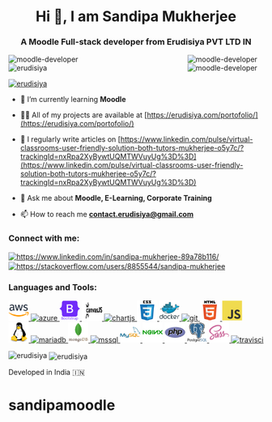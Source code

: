 <h1 align="center">Hi 👋, I am Sandipa Mukherjee</h1>
<h3 align="center">A Moodle Full-stack developer from Erudisiya PVT LTD IN</h3>
<img src = "https://erudisiya.com/2778464.jpg" align = "left" alt="moodle-developer" width = "350">
<img src = "https://erudisiya.com/wp-content/uploads/elementor/thumbs/Particularly_helpful_Moodler_2024-qju4r8sra0hzydgjl6acb1tankx170yiboyjiv06e4.png" align = "right" alt="moodle-developer" width = "150">
<img src = "https://erudisiya.com/wp-content/uploads/2023/07/Particularly_helpful_Moodler_2023-150x150.png" align = "right" alt="moodle-developer" width = "150">
<p align="left"> <img src="https://komarev.com/ghpvc/?username=erudisiya&label=Profile%20views&color=0e75b6&style=flat" alt="erudisiya" /> </p>

<p align="left"> <a href="https://github.com/ryo-ma/github-profile-trophy"><img src="https://github-profile-trophy.vercel.app/?username=erudisiya" alt="erudisiya" /></a> </p>

- 🌱 I’m currently learning **Moodle**

- 👨‍💻 All of my projects are available at [https://erudisiya.com/portofolio/](https://erudisiya.com/portofolio/)

- 📝 I regularly write articles on [https://www.linkedin.com/pulse/virtual-classrooms-user-friendly-solution-both-tutors-mukherjee-o5y7c/?trackingId=nxRpa2XyBywtUQMTWVuyUg%3D%3D](https://www.linkedin.com/pulse/virtual-classrooms-user-friendly-solution-both-tutors-mukherjee-o5y7c/?trackingId=nxRpa2XyBywtUQMTWVuyUg%3D%3D)

- 💬 Ask me about **Moodle, E-Learning, Corporate Training**

- 📫 How to reach me **contact.erudisiya@gmail.com**

<h3 align="left">Connect with me:</h3>
<p align="left">
<a href="https://linkedin.com/in/https://www.linkedin.com/in/sandipa-mukherjee-89a78b116/" target="blank"><img align="center" src="https://raw.githubusercontent.com/rahuldkjain/github-profile-readme-generator/master/src/images/icons/Social/linked-in-alt.svg" alt="https://www.linkedin.com/in/sandipa-mukherjee-89a78b116/" height="30" width="40" /></a>
<a href="https://stackoverflow.com/users/https://stackoverflow.com/users/8855544/sandipa-mukherjee" target="blank"><img align="center" src="https://raw.githubusercontent.com/rahuldkjain/github-profile-readme-generator/master/src/images/icons/Social/stack-overflow.svg" alt="https://stackoverflow.com/users/8855544/sandipa-mukherjee" height="30" width="40" /></a>
</p>

<h3 align="left">Languages and Tools:</h3>
<p align="left"> <a href="https://aws.amazon.com" target="_blank" rel="noreferrer"> <img src="https://raw.githubusercontent.com/devicons/devicon/master/icons/amazonwebservices/amazonwebservices-original-wordmark.svg" alt="aws" width="40" height="40"/> </a> <a href="https://azure.microsoft.com/en-in/" target="_blank" rel="noreferrer"> <img src="https://www.vectorlogo.zone/logos/microsoft_azure/microsoft_azure-icon.svg" alt="azure" width="40" height="40"/> </a> <a href="https://getbootstrap.com" target="_blank" rel="noreferrer"> <img src="https://raw.githubusercontent.com/devicons/devicon/master/icons/bootstrap/bootstrap-plain-wordmark.svg" alt="bootstrap" width="40" height="40"/> </a> <a href="https://canvasjs.com" target="_blank" rel="noreferrer"> <img src="https://raw.githubusercontent.com/Hardik0307/Hardik0307/master/assets/canvasjs-charts.svg" alt="canvasjs" width="40" height="40"/> </a> <a href="https://www.chartjs.org" target="_blank" rel="noreferrer"> <img src="https://www.chartjs.org/media/logo-title.svg" alt="chartjs" width="40" height="40"/> </a> <a href="https://www.w3schools.com/css/" target="_blank" rel="noreferrer"> <img src="https://raw.githubusercontent.com/devicons/devicon/master/icons/css3/css3-original-wordmark.svg" alt="css3" width="40" height="40"/> </a> <a href="https://www.docker.com/" target="_blank" rel="noreferrer"> <img src="https://raw.githubusercontent.com/devicons/devicon/master/icons/docker/docker-original-wordmark.svg" alt="docker" width="40" height="40"/> </a> <a href="https://git-scm.com/" target="_blank" rel="noreferrer"> <img src="https://www.vectorlogo.zone/logos/git-scm/git-scm-icon.svg" alt="git" width="40" height="40"/> </a> <a href="https://www.w3.org/html/" target="_blank" rel="noreferrer"> <img src="https://raw.githubusercontent.com/devicons/devicon/master/icons/html5/html5-original-wordmark.svg" alt="html5" width="40" height="40"/> </a> <a href="https://developer.mozilla.org/en-US/docs/Web/JavaScript" target="_blank" rel="noreferrer"> <img src="https://raw.githubusercontent.com/devicons/devicon/master/icons/javascript/javascript-original.svg" alt="javascript" width="40" height="40"/> </a> <a href="https://www.linux.org/" target="_blank" rel="noreferrer"> <img src="https://raw.githubusercontent.com/devicons/devicon/master/icons/linux/linux-original.svg" alt="linux" width="40" height="40"/> </a> <a href="https://mariadb.org/" target="_blank" rel="noreferrer"> <img src="https://www.vectorlogo.zone/logos/mariadb/mariadb-icon.svg" alt="mariadb" width="40" height="40"/> </a> <a href="https://www.mongodb.com/" target="_blank" rel="noreferrer"> <img src="https://raw.githubusercontent.com/devicons/devicon/master/icons/mongodb/mongodb-original-wordmark.svg" alt="mongodb" width="40" height="40"/> </a> <a href="https://www.microsoft.com/en-us/sql-server" target="_blank" rel="noreferrer"> <img src="https://www.svgrepo.com/show/303229/microsoft-sql-server-logo.svg" alt="mssql" width="40" height="40"/> </a> <a href="https://www.mysql.com/" target="_blank" rel="noreferrer"> <img src="https://raw.githubusercontent.com/devicons/devicon/master/icons/mysql/mysql-original-wordmark.svg" alt="mysql" width="40" height="40"/> </a> <a href="https://www.nginx.com" target="_blank" rel="noreferrer"> <img src="https://raw.githubusercontent.com/devicons/devicon/master/icons/nginx/nginx-original.svg" alt="nginx" width="40" height="40"/> </a> <a href="https://www.php.net" target="_blank" rel="noreferrer"> <img src="https://raw.githubusercontent.com/devicons/devicon/master/icons/php/php-original.svg" alt="php" width="40" height="40"/> </a> <a href="https://www.postgresql.org" target="_blank" rel="noreferrer"> <img src="https://raw.githubusercontent.com/devicons/devicon/master/icons/postgresql/postgresql-original-wordmark.svg" alt="postgresql" width="40" height="40"/> </a> <a href="https://sass-lang.com" target="_blank" rel="noreferrer"> <img src="https://raw.githubusercontent.com/devicons/devicon/master/icons/sass/sass-original.svg" alt="sass" width="40" height="40"/> </a> <a href="https://travis-ci.org" target="_blank" rel="noreferrer"> <img src="https://www.vectorlogo.zone/logos/travis-ci/travis-ci-icon.svg" alt="travisci" width="40" height="40"/> </a> </p>

<p><img align="left" src="https://github-readme-stats.vercel.app/api/top-langs?username=erudisiya&show_icons=true&locale=en&layout=compact" alt="erudisiya" /></p>

<p>&nbsp;<img align="center" src="https://github-readme-stats.vercel.app/api?username=erudisiya&show_icons=true&locale=en" alt="erudisiya" /></p>


Developed in India 🇮🇳
# sandipamoodle
